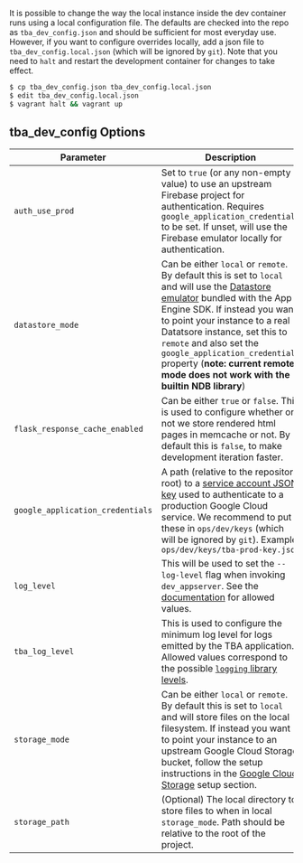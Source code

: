 It is possible to change the way the local instance inside the dev container runs using a local configuration file. The defaults are checked into the repo as `tba_dev_config.json` and should be sufficient for most everyday use. However, if you want to configure overrides locally, add a json file to `tba_dev_config.local.json` (which will be ignored by `git`). Note that you need to `halt` and restart the development container for changes to take effect.

```bash
$ cp tba_dev_config.json tba_dev_config.local.json
$ edit tba_dev_config.local.json
$ vagrant halt && vagrant up
```

## tba_dev_config Options

| Parameter | Description |
| --- | --- |
| `auth_use_prod` | Set to `true` (or any non-empty value) to use an upstream Firebase project for authentication. Requires `google_application_credentials` to be set. If unset, will use the Firebase emulator locally for authentication. |
| `datastore_mode` | Can be either `local` or `remote`. By default this is set to `local` and will use the [Datastore emulator](https://cloud.google.com/datastore/docs/tools/datastore-emulator) bundled with the App Engine SDK. If instead you want to point your instance to a real Datatsore instance, set this to `remote` and also set the `google_application_credentials` property (**note: current remote mode does not work with the builtin NDB library**)|
| `flask_response_cache_enabled` | Can be either `true` or `false`. This is used to configure whether or not we store rendered html pages in memcache or not. By default this is `false`, to make development iteration faster. |
| `google_application_credentials` | A path (relative to the repository root) to a [service account JSON key](https://cloud.google.com/iam/docs/creating-managing-service-account-keys) used to authenticate to a production Google Cloud service. We recommend to put these in `ops/dev/keys` (which will be ignored by `git`). Example: `ops/dev/keys/tba-prod-key.json` |
| `log_level` | This will be used to set the `--log-level` flag when invoking `dev_appserver`. See the [documentation](https://cloud.google.com/appengine/docs/standard/python3/tools/local-devserver-command) for allowed values. |
| `tba_log_level` | This is used to configure the minimum log level for logs emitted by the TBA application. Allowed values correspond to the possible [`logging` library levels](https://docs.python.org/2/library/logging.html#logging-levels). |
| `storage_mode` | Can be either `local` or `remote`. By default this is set to `local` and will store files on the local filesystem. If instead you want to point your instance to an upstream Google Cloud Storage bucket, follow the setup instructions in the [Google Cloud Storage](https://github.com/the-blue-alliance/the-blue-alliance/wiki/Storage#google-cloud-storage) setup section. |
| `storage_path` | (Optional) The local directory to store files to when in local `storage_mode`. Path should be relative to the root of the project. |

